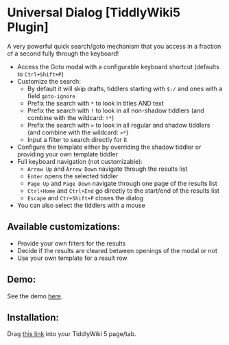 # Universal Dialog [TiddlyWiki5 Plugin]

A very powerful quick search/goto mechanism that you access in a fraction of a second fully through the keyboard!

 * Access the Goto modal with a configurable keyboard shortcut (defaults to `Ctrl+Shift+P`)
 * Customize the search:
    * By default it will skip drafts, tiddlers starting with `$:/` and ones with a field `goto-ignore`
    * Prefix the search with `*` to look in titles AND text
    * Prefix the search with `!` to look in all non-shadow tiddlers (and combine with the wildcard: `!*`)
    * Prefix the search with `>` to look in all regular and shadow tiddlers (and combine with the wildcard: `>*`)
    * Input a filter to search directly for it
 * Configure the template either by overriding the shadow tiddler or providing your own template tiddler
 * Full keyboard navigation (not customizable):
    * `Arrow Up` and `Arrow Down` navigate through the results list
    * `Enter` opens the selected tiddler
    * `Page Up` and `Page Down` navigate through one page of the results list
    * `Ctrl+Home` and `Ctrl+End` go directly to the start/end of the results list
    * `Escape` and `Ctr+Shift+P` closes the dialog
 * You can also select the tiddlers with a mouse

## Available customizations:

 * Provide your own filters for the results
 * Decide if the results are cleared between openings of the modal or not
 * Use your own template for a result row

## Demo:

See the demo [here](https://evidentlycube.github.io/TW5-PluginShowcase/#Go%20To%20Shortcut).

## Installation:

Drag [this link](https://evidentlycube.github.io/TW5-PluginShowcase/#%24%3A%2Fplugins%2FEvidentlyCube%2FUniversalDialog) into your TiddlyWiki 5 page/tab.